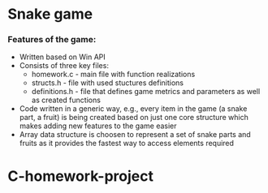 # Snake game
### Features of the game:
- Written based on Win API
- Consists of three key files:
    - homework.c - main file with function realizations
    - structs.h - file with used stuctures definitions
    - definitions.h - file that defines game metrics and parameters as well as created functions
- Code written in a generic way, e.g., every item in the game (a snake part, a fruit) is being created based on just one core structure which makes adding new features to the game easier
- Array data structure is choosen to represent a set of snake parts and fruits as it provides the fastest way to access elements required

# C-homework-project
